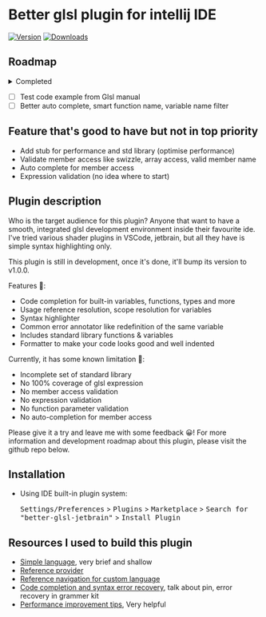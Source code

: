 # Better glsl plugin for intellij IDE

[//]: # (![Build]&#40;https://github.com/LeeTeng2001/better-glsl-jetbrain/workflows/Build/badge.svg&#41;)
[![Version](https://img.shields.io/jetbrains/plugin/v/PLUGIN_ID.svg)](https://plugins.jetbrains.com/plugin/19021-better-glsl)
[![Downloads](https://img.shields.io/jetbrains/plugin/d/PLUGIN_ID.svg)](https://plugins.jetbrains.com/plugin/19021-better-glsl)

## Roadmap
<details>
<summary>Completed</summary>
<br>
- [x] Autocomplete function name and variable name
- [x] Member access
- [x] Array support
- [x] Macro, version header
- [x] Built-in function and variables (the essential first)
- [x] Initialise with built-in functions & initializer
- [x] Formatter, auto indentation
- [x] standard library usage styling
- [x] for, while, return expression
- [x] Boolean
- [x] Variable proper scope reference
- [x] Unary, prefix, postfix operation
- [x] Support for vec type, swizzle expression
- [x] Prefix match in auto complete to reduce noise
- [x] Support for matrix type, double array
- [x] Samplers & images & textures keywords
- [x] Layout qualifier usage validation
- [x] Common live templates like for, new file etc
- [x] Check redefined variable in the same scope
- [x] Swap expensive operation to less expesive one like getText -> textMatches
- [x] Cache std lib references (custom)
- [x] Cache references, computation result for whole file
- [x] Fix stack overflow in origin variable
</details>

- [ ] Test code example from Glsl manual
- [ ] Better auto complete, smart function name, variable name filter

## Feature that's good to have but not in top priority
- Add stub for performance and std library (optimise performance)
- Validate member access like swizzle, array access, valid member name
- Auto complete for member access
- Expression validation (no idea where to start)


## Plugin description

<!-- Plugin description -->

Who is the target audience for this plugin? Anyone that want to have a smooth, integrated glsl development environment inside their favourite ide. I've tried various shader plugins in VSCode, jetbrain, but all they have is simple syntax highlighting only.

This plugin is still in development, once it's done, it'll bump its version to v1.0.0.

Features 🥰: 
- Code completion for built-in variables, functions, types and more
- Usage reference resolution, scope resolution for variables 
- Syntax highlighter 
- Common error annotator like redefinition of the same variable
- Includes standard library functions & variables
- Formatter to make your code looks good and well indented

Currently, it has some known limitation 🥲:

- Incomplete set of standard library
- No 100% coverage of glsl expression
- No member access validation
- No expression validation
- No function parameter validation
- No auto-completion for member access

Please give it a try and leave me with some feedback 😀! For more information and development roadmap about this plugin, please visit the github repo below.

<!-- Plugin description end -->

## Installation

- Using IDE built-in plugin system:
  
  <kbd>Settings/Preferences</kbd> > <kbd>Plugins</kbd> > <kbd>Marketplace</kbd> > <kbd>Search for "better-glsl-jetbrain"</kbd> >
  <kbd>Install Plugin</kbd>
  
[//]: # (- Manually:)

[//]: # ()
[//]: # (  Download the [latest release]&#40;https://github.com/LeeTeng2001/better-glsl-jetbrain/releases/latest&#41; and install it manually using)

[//]: # (  <kbd>Settings/Preferences</kbd> > <kbd>Plugins</kbd> > <kbd>⚙️</kbd> > <kbd>Install plugin from disk...</kbd>)

## Resources I used to build this plugin
- [Simple language](https://plugins.jetbrains.com/docs/intellij/custom-language-support-tutorial.html), very brief and shallow
- [Reference provider](https://intellij-support.jetbrains.com/hc/en-us/community/posts/206117609-Problems-to-add-PsiReferenceContributor)
- [Reference navigation for custom language](https://intellij-support.jetbrains.com/hc/en-us/community/posts/206763465-Navigation-from-usage-to-declaration-for-custom-language)
- [Code completion and syntax error recovery](https://intellij-support.jetbrains.com/hc/en-us/community/posts/360000081950-Code-completion-and-syntax-error-recovery), talk about pin, error recovery in grammer kit
- [Performance improvement tips](https://intellij-sdk-docs-cn.github.io/intellij/sdk/docs/reference_guide/performance/performance.html), Very helpful

